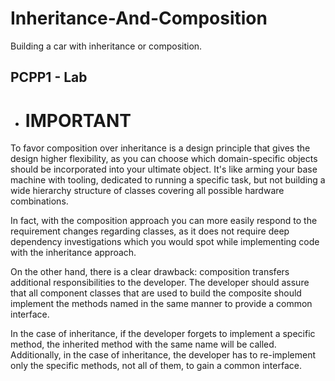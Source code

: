 # Inheritance-And-Composition
Building a car with inheritance or composition.
## PCPP1 - Lab
* # IMPORTANT
To favor composition over inheritance is a design principle that gives
the design higher flexibility, as you can choose which domain-specific
objects should be incorporated into your ultimate object. It's like
arming your base machine with tooling, dedicated to running a specific
task, but not building a wide hierarchy structure of classes covering
all possible hardware combinations.

In fact, with the composition approach you can more easily respond
to the requirement changes regarding classes, as it does not require
deep dependency investigations which you would spot while implementing
code with the inheritance approach.


On the other hand, there is a clear drawback: composition transfers
additional responsibilities to the developer. The developer should
assure that all component classes that are used to build the composite
should implement the methods named in the same manner to provide
a common interface.

In the case of inheritance, if the developer forgets to implement
a specific method, the inherited method with the same name will be
called. Additionally, in the case of inheritance, the developer has
to re-implement only the specific methods, not all of them, to gain
a common interface.
